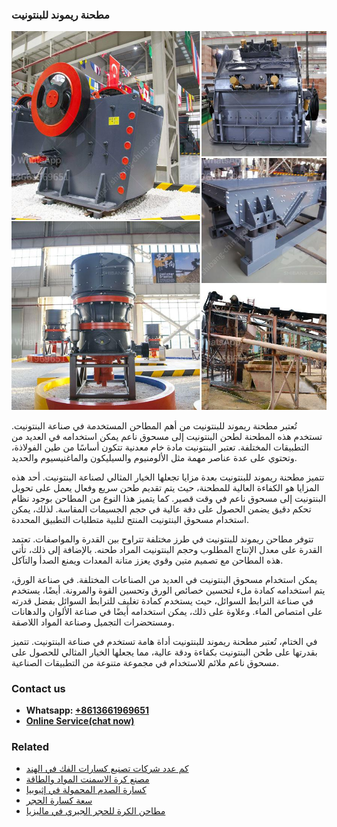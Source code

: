 <h3>مطحنة ريموند للبنتونيت</h3><img src='1701854095.jpg' alt=''><p>تُعتبر مطحنة ريموند للبنتونيت من أهم المطاحن المستخدمة في صناعة البنتونيت. تستخدم هذه المطحنة لطحن البنتونيت إلى مسحوق ناعم يمكن استخدامه في العديد من التطبيقات المختلفة. تعتبر البنتونيت مادة خام معدنية تتكون أساسًا من طين الفولاذة، وتحتوي على عدة عناصر مهمة مثل الألومنيوم والسيليكون والماغنيسيوم والحديد. </p><p>تتميز مطحنة ريموند للبنتونيت بعدة مزايا تجعلها الخيار المثالي لصناعة البنتونيت. أحد هذه المزايا هو الكفاءة العالية للمطحنة، حيث يتم تقديم طحن سريع وفعال يعمل على تحويل البنتونيت إلى مسحوق ناعم في وقت قصير. كما يتميز هذا النوع من المطاحن بوجود نظام تحكم دقيق يضمن الحصول على دقة عالية في حجم الجسيمات المقاسة. لذلك، يمكن استخدام مسحوق البنتونيت المنتج لتلبية متطلبات التطبيق المحددة.</p><p>تتوفر مطاحن ريموند للبنتونيت في طرز مختلفة تتراوح بين القدرة والمواصفات. تعتمد القدرة على معدل الإنتاج المطلوب وحجم البنتونيت المراد طحنه. بالإضافة إلى ذلك، تأتي هذه المطاحن مع تصميم متين وقوي يعزز متانة المعدات ويمنع الصدأ والتآكل. </p><p>يمكن استخدام مسحوق البنتونيت في العديد من الصناعات المختلفة. في صناعة الورق، يتم استخدامه كمادة ملء لتحسين خصائص الورق وتحسين القوة والمرونة. أيضًا، يستخدم في صناعة الترابط السوائل، حيث يستخدم كمادة تغليف للترابط السوائل بفضل قدرته على امتصاص الماء. وعلاوة على ذلك، يمكن استخدامه أيضًا في صناعة الألوان والدهانات ومستحضرات التجميل وصناعة المواد اللاصقة.</p><p>في الختام، تُعتبر مطحنة ريموند للبنتونيت أداة هامة تستخدم في صناعة البنتونيت. تتميز بقدرتها على طحن البنتونيت بكفاءة ودقة عالية، مما يجعلها الخيار المثالي للحصول على مسحوق ناعم ملائم للاستخدام في مجموعة متنوعة من التطبيقات الصناعية.</p><h3>Contact us</h3><ul><li><strong>Whatsapp:&nbsp;<a href="https://wa.me/8613661969651">+8613661969651</a></strong></li><li><a href="https://swt.shibang-china.com/?git&amp;zhl&amp;مطحنة ريموند للبنتونيت"><strong>Online Service(chat now)</strong></a></li></ul><h3>Related</h3><ul><li><a href='كم عدد شركات تصنيع كسارات الفك في الهند.md'>كم عدد شركات تصنيع كسارات الفك في الهند</a></li><li><a href='مصنع كرة الاسمنت المواد والطاقة.md'>مصنع كرة الاسمنت المواد والطاقة</a></li><li><a href='كسارة الصدم المحمولة في إثيوبيا.md'>كسارة الصدم المحمولة في إثيوبيا</a></li><li><a href='سعة كسارة الحجر.md'>سعة كسارة الحجر</a></li><li><a href='مطاحن الكرة للحجر الجيري في ماليزيا.md'>مطاحن الكرة للحجر الجيري في ماليزيا</a></li></ul>